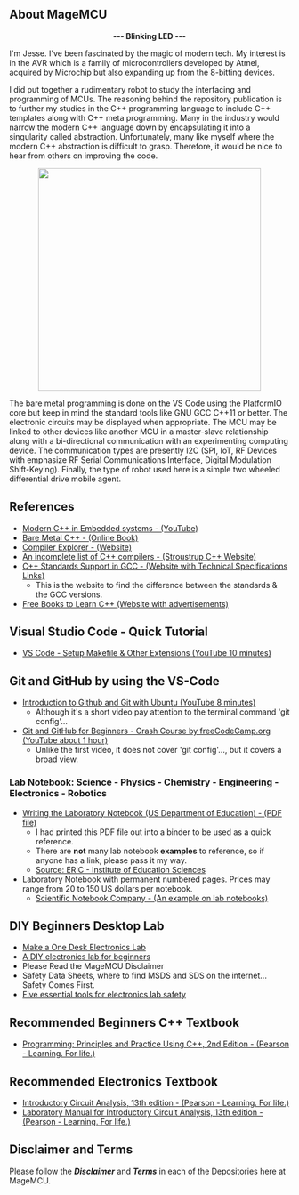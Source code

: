 ## About MageMCU

<p align="center">
	<strong>--- Blinking LED ---</strong>
</p>

I'm Jesse. I've been fascinated by the magic of modern tech. My interest is in the AVR which is a family of microcontrollers developed by Atmel, acquired by Microchip but also expanding up from the 8-bitting devices.

I did put together a rudimentary robot to study the interfacing and programming of MCUs. The reasoning behind the repository publication is to further my studies in the C++ programming language to include C++ templates along with C++ meta programming. Many in the industry would narrow the modern C++ language down by encapsulating it into a singularity called abstraction. Unfortunately, many like myself where the modern C++ abstraction is difficult to grasp. Therefore, it would be nice to hear from others on improving the code. 

<p align="center">
	<img src="https://user-images.githubusercontent.com/87388066/192183593-076dc5a1-4fb2-4893-b88e-f223ffb8636a.jpg" width="400" />
</p>

The bare metal programming is done on the VS Code using the PlatformIO core but keep in mind the standard tools like GNU GCC C++11 or better. The electronic circuits may be displayed when appropriate. The MCU may be linked to other devices like another MCU in a master-slave relationship along with a bi-directional communication with an experimenting computing device. The communication types are presently I2C (SPI, IoT, RF Devices with emphasize RF Serial Communications Interface, Digital Modulation Shift-Keying). Finally, the type of robot used here is a simple two wheeled differential drive mobile agent.

## References

- [Modern C++ in Embedded systems - (YouTube)](https://www.youtube.com/watch?v=1l2g2dAobXA)
- [Bare Metal C++ - (Online Book)](https://alex-robenko.gitbook.io/bare_metal_cpp/)
- [Compiler Explorer - (Website)](https://godbolt.org/)
- [An incomplete list of C++ compilers - (Stroustrup C++ Website)](https://stroustrup.com/compilers.html)
- [C++ Standards Support in GCC - (Website with Technical Specifications Links)](https://gcc.gnu.org/projects/cxx-status.html)
  - This is the website to find the difference between the standards & the GCC versions.
- [Free Books to Learn C++ (Website with advertisements)](https://www.linuxlinks.com/excellent-free-books-learn-c-plus-plus/)

## Visual Studio Code - Quick Tutorial

- [VS Code - Setup Makefile & Other Extensions (YouTube 10 minutes)](https://www.youtube.com/watch?v=whQQF4kVjPY)

## Git and GitHub by using the VS-Code

- [Introduction to Github and Git with Ubuntu (YouTube 8 minutes)](https://www.youtube.com/watch?v=_kAV059yZ_s)
  - Although it's a short video pay attention to the terminal command 'git config'...
- [Git and GitHub for Beginners - Crash Course by freeCodeCamp.org (YouTube about 1 hour)](https://www.youtube.com/watch?v=RGOj5yH7evk)
  - Unlike the first video, it does not cover 'git config'..., but it covers a broad view.

### Lab Notebook: Science - Physics - Chemistry - Engineering - Electronics - Robotics

- [Writing the Laboratory Notebook (US Department of Education) - (PDF file)](https://files.eric.ed.gov/fulltext/ED344734.pdf)
     - I had printed this PDF file out into a binder to be used as a quick reference.
     - There are **not** many lab notebook **examples** to reference, so if anyone has a link, please pass it my way.
     - [Source: ERIC - Institute of Education Sciences](https://ed.gov)
- Laboratory Notebook with permanent numbered pages. Prices may range from 20 to 150 US dollars per notebook.
   - [Scientific Notebook Company - (An example on lab notebooks)](https://snco.com)

## DIY Beginners Desktop Lab

- [Make a One Desk Electronics Lab](https://www.instructables.com/Make-a-One-Desk-Electronics-Lab-in-a-Small-Place-f/)
- [A DIY electronics lab for beginners](https://thesmarthomejourney.com/2020/10/12/diy-electronics-lab-desk/)
- Please Read the MageMCU Disclaimer
- Safety Data Sheets, where to find MSDS and SDS on the internet... Safety Comes First.
- [Five essential tools for electronics lab safety](https://www.arrow.com/en/research-and-events/articles/five-essential-safety-products-for-every-electronics-lab)

## Recommended Beginners C++ Textbook

- [Programming: Principles and Practice Using C++, 2nd Edition - (Pearson - Learning. For life.)](https://www.pearson.com/us/higher-education/program/Stroustrup-Programming-Principles-and-Practice-Using-C-2nd-Edition/PGM270453.html)

## Recommended Electronics Textbook

- [Introductory Circuit Analysis, 13th edition - (Pearson - Learning. For life.)](https://www.pearson.com/store/p/introductory-circuit-analysis/P100001202025/9780133923605)
- [Laboratory Manual for Introductory Circuit Analysis, 13th edition - (Pearson - Learning. For life.)](https://www.pearson.com/store/p/introductory-circuit-analysis/P100001202025/9780133923780?tab=overview)

## Disclaimer and Terms

Please follow the ***Disclaimer*** and ***Terms*** in each of the Depositories here at MageMCU.

